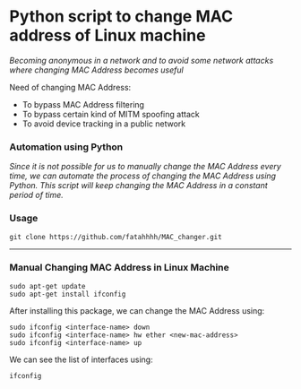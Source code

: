 # Python script to change MAC address of Linux machine

_Becoming anonymous in a network and to avoid some network attacks where changing MAC Address becomes useful_

Need of changing MAC Address:

* To bypass MAC Address filtering
* To bypass certain kind of MITM spoofing attack
* To avoid device tracking in a public network

### Automation using Python

_Since it is not possible for us to manually change the MAC Address every time, we can automate the process of changing the MAC Address using Python. This script will keep changing the MAC Address in a constant period of time._

### Usage
```
git clone https://github.com/fatahhhh/MAC_changer.git
```

___

### Manual Changing MAC Address in Linux Machine
```
sudo apt-get update
sudo apt-get install ifconfig
```
After installing this package, we can change the MAC Address using:
```
sudo ifconfig <interface-name> down
sudo ifconfig <interface-name> hw ether <new-mac-address> 
sudo ifconfig <interface-name> up
```
We can see the list of interfaces using:
```
ifconfig
```
